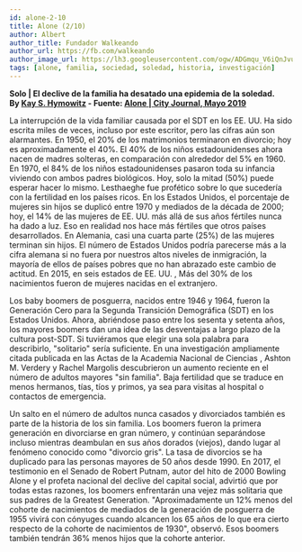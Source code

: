 ```yaml
---
id: alone-2-10
title: Alone (2/10)
author: Albert
author_title: Fundador Walkeando
author_url: https://fb.com/walkeando
author_image_url: https://lh3.googleusercontent.com/ogw/ADGmqu_V6iQnJvuIOUFQJ8ebZQW6vvBd8lk0fipmF92Z
tags: [alone, familia, sociedad, soledad, historia, investigación]
---
```


**Solo | El declive de la familia ha desatado una epidemia de la soledad.**  
**By [Kay S. Hymowitz](https://www.city-journal.org/contributor/kay-s-hymowitz_90) - Fuente: [Alone | City Journal, Mayo 2019](https://www.city-journal.org/decline-of-family-loneliness-epidemic)**

La interrupción de la vida familiar causada por el SDT en los EE. UU. Ha sido escrita miles de veces, incluso por este escritor, pero las cifras aún son alarmantes. En 1950, el 20%  de los matrimonios terminaron en divorcio; hoy es aproximadamente el 40%.  El 40% de los niños estadounidenses ahora nacen de madres solteras, en comparación con alrededor del 5% en 1960. En 1970, el 84% de los niños estadounidenses pasaron toda su infancia viviendo con ambos padres biológicos. Hoy, solo la mitad (50%) puede esperar hacer lo mismo.
Lesthaeghe fue profético sobre lo que sucedería con la fertilidad en los países ricos. En los Estados Unidos, el porcentaje de mujeres sin hijos se duplicó entre 1970 y mediados de la década de 2000; hoy, el 14%  de las mujeres de EE. UU. más allá de sus años fértiles nunca ha dado a luz. Eso en realidad nos hace más fértiles que otros países desarrollados. En Alemania, casi una cuarta parte (25%) de las mujeres terminan sin hijos. El número de Estados Unidos podría parecerse más a la cifra alemana si no fuera por nuestros altos niveles de inmigración, la mayoría de ellos de países pobres que no han abrazado este cambio de actitud. En 2015, en seis estados de EE. UU. , Más del 30% de los nacimientos fueron de mujeres nacidas en el extranjero.

Los baby boomers de posguerra, nacidos entre 1946 y 1964, fueron la Generación Cero para la Segunda Transición Demográfica (SDT) en los Estados Unidos. Ahora, abriéndose paso entre los sesenta y setenta años, los mayores boomers dan una idea de las desventajas a largo plazo de la cultura post-SDT. Si tuviéramos que elegir una sola palabra para describirlo, "solitario" sería suficiente. En una investigación ampliamente citada publicada en las Actas de la Academia Nacional de Ciencias , Ashton M. Verdery y Rachel Margolis descubrieron un aumento reciente en el número de adultos mayores "sin familia". Baja fertilidad que se traduce en menos hermanos, tías, tíos y primos, ya sea para visitas al hospital o contactos de emergencia.

Un salto en el número de adultos nunca casados y divorciados también es parte de la historia de los sin familia. Los boomers fueron la primera generación en divorciarse en gran número, y continúan separándose incluso mientras deambulan en sus años dorados (viejos), dando lugar al fenómeno conocido como "divorcio gris". La tasa de divorcios se ha duplicado para las personas mayores de 50 años desde 1990. En 2017, el testimonio en el Senado de Robert Putnam, autor del hito de 2000 Bowling Alone y el profeta nacional del declive del capital social, advirtió que por todas estas razones, los boomers enfrentarán una vejez más solitaria que sus padres de la Greatest Generation. "Aproximadamente un 12% menos del cohorte de nacimientos de mediados de la generación de posguerra de 1955 vivirá con cónyuges cuando alcancen los 65 años de lo que era cierto respecto de la cohorte de nacimientos de 1930", observó. Esos boomers también tendrán 36%  menos hijos que la cohorte anterior.